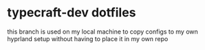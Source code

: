 # typecraft-dev dotfiles

this branch is used on my local machine to copy configs to my own hyprland setup
without having to place it in my own repo
